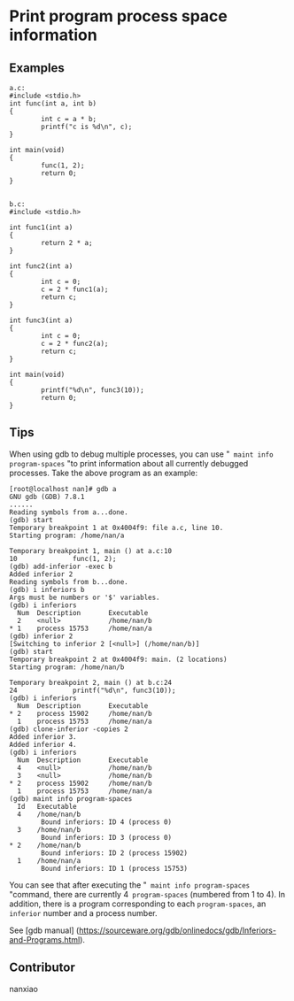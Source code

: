 # Print program process space information
## Examples
	a.c:
	#include <stdio.h>
	int func(int a, int b)
	{
	        int c = a * b;
	        printf("c is %d\n", c);
	}
	
	int main(void)
	{
	        func(1, 2);
	        return 0;
	}


	b.c:
	#include <stdio.h>

	int func1(int a)
	{
	        return 2 * a;
	}
	
	int func2(int a)
	{
	        int c = 0;
	        c = 2 * func1(a);
	        return c;
	}
	
	int func3(int a)
	{
	        int c = 0;
	        c = 2 * func2(a);
	        return c;
	}
	
	int main(void)
	{
	        printf("%d\n", func3(10));
	        return 0;
	}


## Tips
When using gdb to debug multiple processes, you can use &quot;` maint info program-spaces` &quot;to print information about all currently debugged processes. Take the above program as an example:

	[root@localhost nan]# gdb a
	GNU gdb (GDB) 7.8.1
	......
	Reading symbols from a...done.
	(gdb) start
	Temporary breakpoint 1 at 0x4004f9: file a.c, line 10.
	Starting program: /home/nan/a 
	
	Temporary breakpoint 1, main () at a.c:10
	10              func(1, 2);
	(gdb) add-inferior -exec b
	Added inferior 2
	Reading symbols from b...done.
	(gdb) i inferiors b
	Args must be numbers or '$' variables.
	(gdb) i inferiors
	  Num  Description       Executable        
	  2    <null>            /home/nan/b       
	* 1    process 15753     /home/nan/a       
	(gdb) inferior 2
	[Switching to inferior 2 [<null>] (/home/nan/b)]
	(gdb) start
	Temporary breakpoint 2 at 0x4004f9: main. (2 locations)
	Starting program: /home/nan/b 
	
	Temporary breakpoint 2, main () at b.c:24
	24              printf("%d\n", func3(10));
	(gdb) i inferiors
	  Num  Description       Executable        
	* 2    process 15902     /home/nan/b       
	  1    process 15753     /home/nan/a       
	(gdb) clone-inferior -copies 2
	Added inferior 3.
	Added inferior 4.
	(gdb) i inferiors
	  Num  Description       Executable        
	  4    <null>            /home/nan/b       
	  3    <null>            /home/nan/b       
	* 2    process 15902     /home/nan/b       
	  1    process 15753     /home/nan/a       
	(gdb) maint info program-spaces
	  Id   Executable        
	  4    /home/nan/b       
	        Bound inferiors: ID 4 (process 0)
	  3    /home/nan/b       
	        Bound inferiors: ID 3 (process 0)
	* 2    /home/nan/b       
	        Bound inferiors: ID 2 (process 15902)
	  1    /home/nan/a       
	        Bound inferiors: ID 1 (process 15753)
You can see that after executing the &quot;` maint info program-spaces` &quot;command, there are currently 4` program-spaces` (numbered from 1 to 4). In addition, there is a program corresponding to each `program-spaces`, an` inferior` number and a process number.

See [gdb manual] (https://sourceware.org/gdb/onlinedocs/gdb/Inferiors-and-Programs.html).

## Contributor

nanxiao
